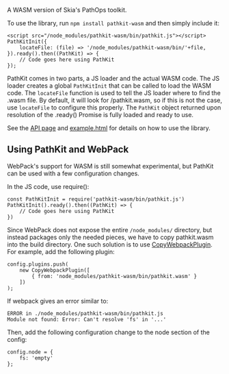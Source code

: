 A WASM version of Skia's PathOps toolkit.

To use the library, run `npm install pathkit-wasm` and then simply include it:

    <script src="/node_modules/pathkit-wasm/bin/pathkit.js"></script>
    PathKitInit({
        locateFile: (file) => '/node_modules/pathkit-wasm/bin/'+file,
    }).ready().then((PathKit) => {
        // Code goes here using PathKit
    });

PathKit comes in two parts, a JS loader and the actual WASM code. The JS loader creates
a global `PathKitInit` that can be called to load the WASM code. The `locateFile` function
is used to tell the JS loader where to find the .wasm file. By default, it will
look for /pathkit.wasm, so if this is not the case, use `locateFile` to configure
this properly.
The `PathKit` object returned upon resolution of the .ready() Promise is fully loaded and ready to use.

See the [API page](https://skia.org/user/modules/pathkit) and
[example.html](https://github.com/google/skia/blob/master/modules/pathkit/npm-wasm/example.html)
for details on how to use the library.

Using PathKit and WebPack
-------------------------

WebPack's support for WASM is still somewhat experimental, but PathKit can be
used with a few configuration changes.

In the JS code, use require():

    const PathKitInit = require('pathkit-wasm/bin/pathkit.js')
    PathKitInit().ready().then((PathKit) => {
        // Code goes here using PathKit
    })

Since WebPack does not expose the entire `/node_modules/` directory, but instead
packages only the needed pieces, we have to copy pathkit.wasm into the build directory.
One such solution is to use [CopyWebpackPlugin](https://github.com/webpack-contrib/copy-webpack-plugin).
For example, add the following plugin:

    config.plugins.push(
        new CopyWebpackPlugin([
            { from: 'node_modules/pathkit-wasm/bin/pathkit.wasm' }
        ])
    );

If webpack gives an error similar to:

    ERROR in ./node_modules/pathkit-wasm/bin/pathkit.js
    Module not found: Error: Can't resolve 'fs' in '...'

Then, add the following configuration change to the node section of the config:

    config.node = {
        fs: 'empty'
    };
